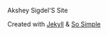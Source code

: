 Akshey Sigdel'S Site

Created with [Jekyll](https://jekyllrb.com) & [So Simple](https://github.com/mmistakes/so-simple-theme)
